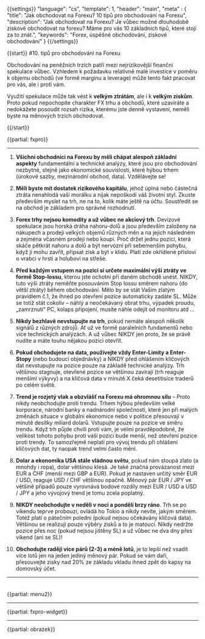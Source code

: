 {{settings}}
  "language": "cs",
  "template": 1,
  "header": "main",
  "meta" : {
    "title": "Jak obchodovat na Forexu? 10 tipů pro obchodování na Forexu",
    "description": "Jak obchodovat na Forexu? Je vůbec možné dlouhodobě ziskově obchodovat na forexu? Máme pro vás 10 základních tipů, které stojí za to znát.",
    "keywords": "Forex, úspěšné obchodování, ziskové obchodování"
  }
{{/settings}}

<div class="row">
<div class="col-md-9" role="main" markdown="1">




{{start}}
#10. tipů pro obchodování na Forexu

Obchodování na peněžních trzích patří mezi nejrizikovější finanční spekulace vůbec. Vzhledem k požadavku relativně malé investice v poměru k objemu obchodů (ve formě marginu a leverage) může tento fakt pracovat pro vás, ale i proti vám. 

Využití spekulace může tak vést k **velkým ztrátám**, ale i k **velkým ziskům**. Proto pokud nepochopíte charakter FX trhu a obchodů, které uzavíráte a nedokážete posoudit rozsah rizika, kterému jste denně vystaveni, neměli byste na měnových trzích obchodovat.

{{/start}} 

{{partial: fxpro}}
- - -

1. **Všichni obchodníci na Forexu by měli chápat alespoň základní aspekty** fundamentální a technické analýzy, které jsou pro obchodování nezbytné, stejně jako ekonomické souvislosti, které hýbou trhem (úrokové sazby, mezinárodní obchod, data). Vzdělávejte se!

2. **Měli byste mít dostatek rizikového kapitálu**, jehož úplná nebo částečná ztráta nenahlodá vaši morálku a nijak nepoškodí váš životní styl. Zkuste především myslet na trh, ne na to, kolik máte ještě na účtu. Soustředit se na obchod je základem pro správné rozhodnutí.

3. **Forex trhy nejsou komodity a už vůbec ne akciový trh**. Devizové spekulace jsou horská dráha nahoru-dolů a jsou především založeny na nákupech a prodeji velkých objemů různých měn a na jejich následném a zejména včasném prodeji nebo koupi. Proč držet jednu pozici, která skáče pětkrát nahoru a dolů a být nervózní při sebemenším pohybu, když ji mohu zavřít, připsat zisk a být v klidu. Platí zde okřídlené přísloví o vrabci v hrsti a holubovi na střeše.

4. **Před každým vstupem na pozici si určete maximální výši ztráty ve formě Stop-lossu**, kterou jste ochotni při daném obchodě unést. NIKDY, tuto výši ztráty neměňte posouváním Stop lossu směrem nahoru (do větší ztráty) během obchodování. Mělo by se stát Vašim zlatým pravidlem č.1, že ihned po otevření pozice automaticky zadáte SL. Může se totiž stát cokoliv – náhlý a neočekávaný obrat trhu, výpadek proudu, „zamrznutí“ PC, kolaps připojení, musíte náhle odejít od monitoru atd …

5. **Nikdy bezhlavě nevstupujte na trh**, pokud nemáte alespoň několik signálů z různých zdrojů. Ať už ve formě paralelních fundamentů nebo více technických analýzách. A už vůbec NIKDY jen proto, že se právě nudíte a máte touhu nějakou pozici otevřít.

6. **Pokud obchodujete na data, používejte vždy Enter-Limity a Enter-Stopy** (nebo budoucí objednávky) a NIKDY před ohlášením klíčových dat nevstupujte na pozice pouze na základě technické analýzy. Trh většinou stagnuje, otevřené pozice se většinou zavírají (trh reaguje menšími výkyvy) a na klíčová data v minutě X čeká desetitisíce traderů po celém světě.

7. **Trend je rozjetý vlak a obzvlášť na Forexu má ohromnou sílu** – Proto nikdy neobchodujte proti trendu. Trhem hýbou především velké korporace, národní banky a nadnárodní společnosti, které jen při malých změnách situace v globální ekonomice nebo v politice přesouvají v minutě desítky miliard dolarů. Vstupujte pouze na pozice ve směru trendu. Když trh půjde chvíli proti vám, je velmi pravděpodobné, že velikost tohoto pohybu proti vaší pozici bude menší, než otevření pozice proti trendy. To samozřejmě neplatí pro vývoj trendu při ohlášení klíčových dat, ty naopak trend velmi často mění.

8. **Dolar a ekonomika USA stále vládnou světu**, pokud nám stoupá zlato (a mnohdy i ropa), dolar většinou klesá. Je také značná provázanost mezi EUR a CHF (menší mezi GBP a EUR). Pokud je nastaven určitý směr EUR / USD, reaguje USD / CHF většinou opačně. Měnový pár EUR / JPY ve většině případů pouze vyrovnává bodové rozdíly mezi EUR / USD a USD / JPY a jeho vývojový trend je tomu zcela poplatný.

9. **NIKDY neobchodujte v neděli v noci a pondělí brzy ráno**. Trh se po víkendu teprve probouzí, ovládá ho Tokio a nikdy nevíte, jakým směrem. Totéž platí o pátečním poledni (pokud nejsou očekávány klíčová data). Většinou se realizují pouze výběry zisků a to je matoucí. Nikdy nedržte pozice přes noc (pokud nejsou jištěny SL) a už vůbec ne dva dny přes víkend (ani se SL)!

10. **Obchodujte raději více párů (2-3) a méně lotů**, je to lepší než vsadit více lotů jen na jeden jediný měnový pár. Pokud se vám daří, přesouvejte zisky nad 20% ze základu vkladu ihned zpět do kapsy na domovský účet.

- - -





</div>
<div class="col-md-3" markdown="1">
<div class="well" markdown="1" style="margin-top: 2.5em">

{{partial: menu2}}

</div>


- - -

{{partial: fxpro-widget}}

- - -

{{partial: obrazek}}

</div>
</div>

